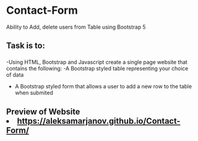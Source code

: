 # Contact-Form
Ability to Add, delete users from Table using Bootstrap 5

## Task is to:
### 
-Using HTML, Bootstrap and Javascript create a single page website that contains the following:
-A Bootstrap styled table representing your choice of data
- A Bootstrap styled form that allows a user to add a new row to the table when submited
## Preview of Website <li>https://aleksamarjanov.github.io/Contact-Form/</li>
